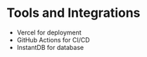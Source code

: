 # Tools and Integrations

- Vercel for deployment
- GitHub Actions for CI/CD
- InstantDB for database 